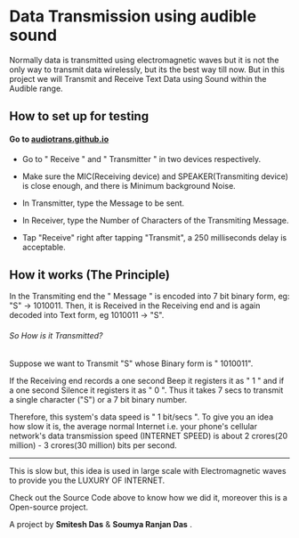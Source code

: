 # Data Transmission using audible sound
Normally data is transmitted using electromagnetic waves but it is not the only way to transmit data wirelessly, but its the best way till now. But in this project we will Transmit and Receive Text Data using Sound within the Audible range. 

## How to set up for testing

#### Go to [audiotrans.github.io](https://audiotrans.github.io)

* Go to " Receive " and " Transmitter "  in two devices respectively.

* Make sure the MIC(Receiving device) and SPEAKER(Transmiting device) is close enough, and there is Minimum background Noise.

* In Transmitter, type the Message to be sent.

* In Receiver, type the Number of Characters of the Transmiting Message.

* Tap "Receive" right after tapping "Transmit", a 250 milliseconds delay is acceptable.

## How it works (The Principle)

In the Transmiting end the " Message " is encoded into 7 bit binary form, eg: "S" -> 1010011. 
Then, it is Received in the Receiving end and is again decoded into Text form, eg 1010011 -> "S".

###### So How is it Transmitted?

Suppose we want to Transmit "S" whose Binary form is " 1010011".

If the Receiving end records a one second Beep it registers it as " 1 " and if a one second Silence it registers it as " 0 ".
Thus it takes 7 secs to transmit a single character ("S") or a 7 bit binary number.

Therefore, this system's data speed is " 1 bit/secs ".
To give you an idea how slow it is, the average normal Internet i.e. your phone's cellular network's data transmission speed (INTERNET SPEED) is about 2 crores(20 million) - 3 crores(30 million) bits per second.

---
This is slow but, this idea is used in large scale with Electromagnetic waves to provide you the LUXURY OF INTERNET.

Check out the Source Code above to know how we did it, moreover this is a Open-source project.

A project by **Smitesh Das** & **Soumya Ranjan Das** .
